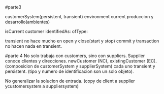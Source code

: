 #parte3



customerSystem(persistent, transient)
environment current
produccion y desarrollo(ambientes)

isCurrent
customer identifiedAs: ofType:

transient no hace mucho en open y close(start y stop)
commit y transaction no hacen nada en transient.

#parte 4
No solo trabaja con customers, sino con suppliers.
Supplier conoce clientes y direcciones.
newCustomer (NC), existingCustomer (EC).
(composicion de customerSystem y supplierSystem) cada uno transient y persistent.
(tipo y numero de identificacion son un solo objeto).

No generalizar la solucion de entrada. (copy de client a supplier ycustomersystem a suppliersystem)
